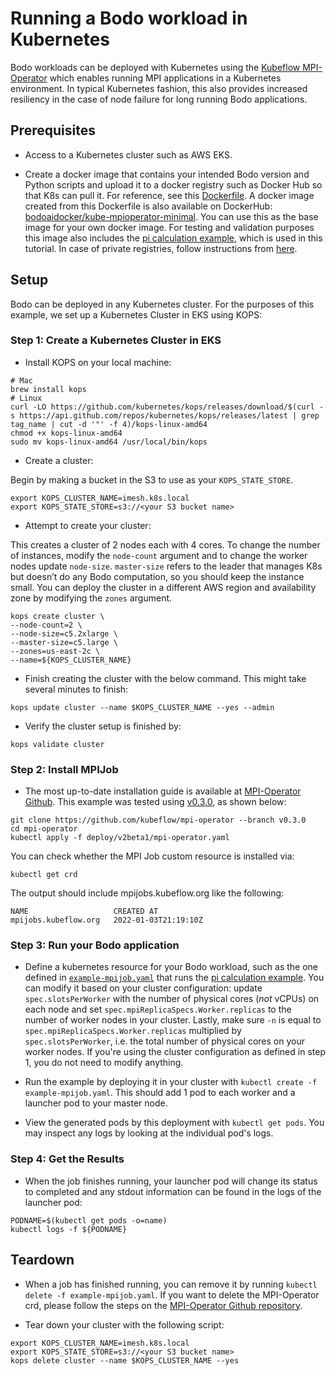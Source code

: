 # Running a Bodo workload in Kubernetes

Bodo workloads can be deployed with Kubernetes using the [Kubeflow MPI-Operator](https://github.com/kubeflow/mpi-operator) which enables running MPI applications in a Kubernetes environment. In typical Kubernetes fashion, this also provides increased resiliency in the case of node failure for long running Bodo applications. 

## Prerequisites

- Access to a Kubernetes cluster such as AWS EKS.

- Create a docker image that contains your intended Bodo version and Python scripts and upload it to a docker registry such as Docker Hub so that K8s can pull it. For reference, see this [Dockerfile](docker/Dockerfile).
A docker image created from this Dockerfile is also available on DockerHub: [bodoaidocker/kube-mpioperator-minimal](https://hub.docker.com/r/bodoaidocker/kube-mpioperator-minimal/tags).
You can use this as the base image for your own docker image. For testing and validation purposes this image also includes the [pi calculation example](docker/pi.py), which is used in this tutorial.
In case of private registries, follow instructions from [here](https://kubernetes.io/docs/tasks/configure-pod-container/pull-image-private-registry/).


## Setup
Bodo can be deployed in any Kubernetes cluster. For the purposes of this example, we set up a Kubernetes Cluster in EKS using KOPS:

### Step 1: Create a Kubernetes Cluster in EKS

- Install KOPS on your local machine:

```
# Mac
brew install kops
# Linux
curl -LO https://github.com/kubernetes/kops/releases/download/$(curl -s https://api.github.com/repos/kubernetes/kops/releases/latest | grep tag_name | cut -d '"' -f 4)/kops-linux-amd64
chmod +x kops-linux-amd64
sudo mv kops-linux-amd64 /usr/local/bin/kops
```

- Create a cluster:

Begin by making a bucket in the S3 to use as your `KOPS_STATE_STORE`.  

```
export KOPS_CLUSTER_NAME=imesh.k8s.local
export KOPS_STATE_STORE=s3://<your S3 bucket name>
```

- Attempt to create your cluster: 

This creates a cluster of 2 nodes each with 4 cores. To change the number of instances, modify the `node-count` argument and to change the worker nodes update `node-size`. `master-size` refers to the leader that manages K8s but doesn’t do any Bodo computation, so you should keep the instance small. You can deploy the cluster in a different AWS region and availability zone by modifying the `zones` argument. 

```
kops create cluster \
--node-count=2 \
--node-size=c5.2xlarge \
--master-size=c5.large \
--zones=us-east-2c \
--name=${KOPS_CLUSTER_NAME}
```

- Finish creating the cluster with the below command. This might take several minutes to finish:

```
kops update cluster --name $KOPS_CLUSTER_NAME --yes --admin
```
- Verify the cluster setup is finished by:

```
kops validate cluster
```

### Step 2: Install MPIJob

- The most up-to-date installation guide is available at [MPI-Operator Github](https://github.com/kubeflow/mpi-operator). This example was tested using [v0.3.0](https://github.com/kubeflow/mpi-operator/tree/v0.3.0), as shown below:

```
git clone https://github.com/kubeflow/mpi-operator --branch v0.3.0
cd mpi-operator
kubectl apply -f deploy/v2beta1/mpi-operator.yaml
```

You can check whether the MPI Job custom resource is installed via:

```
kubectl get crd
```

The output should include mpijobs.kubeflow.org like the following:

```
NAME                   CREATED AT
mpijobs.kubeflow.org   2022-01-03T21:19:10Z
```

### Step 3: Run your Bodo application

- Define a kubernetes resource for your Bodo workload, such as the one defined in [`example-mpijob.yaml`](example-mpijob.yaml) that runs the [pi calculation example](docker/pi.py). You can modify it based on your cluster configuration: update `spec.slotsPerWorker` with the number of physical cores (_not_ vCPUs) on each node and set `spec.mpiReplicaSpecs.Worker.replicas` to the number of worker nodes in your cluster. Lastly, make sure `-n` is equal to `spec.mpiReplicaSpecs.Worker.replicas` multiplied by `spec.slotsPerWorker`, i.e. the total number of physical cores on your worker nodes. If you're using the cluster configuration as defined in step 1, you do not need to modify anything.

- Run the example by deploying it in your cluster with `kubectl create -f example-mpijob.yaml`. This should add 1 pod to each worker and a launcher pod to your master node. 

- View the generated pods by this deployment with `kubectl get pods`. You may inspect any logs by looking at the individual pod's logs.

### Step 4: Get the Results

- When the job finishes running, your launcher pod will change its status to completed and any stdout information can be found in the logs of the launcher pod:

```
PODNAME=$(kubectl get pods -o=name)
kubectl logs -f ${PODNAME}

```

## Teardown

- When a job has finished running, you can remove it by running `kubectl delete -f example-mpijob.yaml`. If you want to delete the MPI-Operator crd, please follow the steps on the [MPI-Operator Github repository](https://github.com/kubeflow/mpi-operator).

- Tear down your cluster with the following script:
```
export KOPS_CLUSTER_NAME=imesh.k8s.local
export KOPS_STATE_STORE=s3://<your S3 bucket name>
kops delete cluster --name $KOPS_CLUSTER_NAME --yes
```
